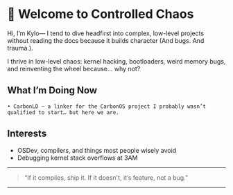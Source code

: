# 👋 Welcome to Controlled Chaos

Hi, I’m Kylo— I tend to dive headfirst into complex, low-level projects without reading the docs because it builds character (And bugs. And trauma.).

I thrive in low-level chaos: kernel hacking, bootloaders, weird memory bugs, and reinventing the wheel because… why not?

## What I’m Doing Now
	• CarbonLD — a linker for the CarbonOS project I probably wasn’t qualified to start… but here we are.

## Interests

- OSDev, compilers, and things most people wisely avoid
- Debugging kernel stack overflows at 3AM
---

> “If it compiles, ship it. If it doesn't, it’s feature, not a bug.”

---